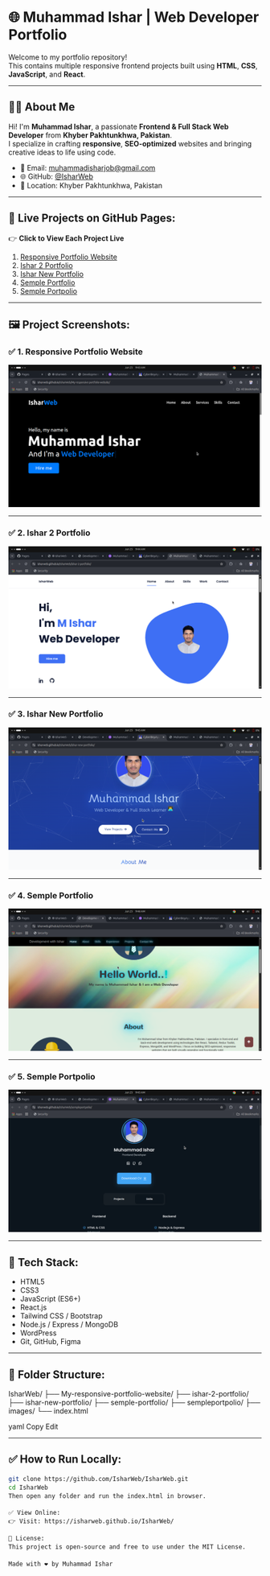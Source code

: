 # 🌐 Muhammad Ishar | Web Developer Portfolio

Welcome to my portfolio repository!  
This contains multiple responsive frontend projects built using **HTML**, **CSS**, **JavaScript**, and **React**.

---

## 👨‍💻 About Me

Hi! I'm **Muhammad Ishar**, a passionate **Frontend & Full Stack Web Developer** from **Khyber Pakhtunkhwa, Pakistan**.  
I specialize in crafting **responsive**, **SEO-optimized** websites and bringing creative ideas to life using code.

- 📧 Email: muhammadisharjob@gmail.com  
- 🌐 GitHub: [@IsharWeb](https://github.com/IsharWeb)  
- 📍 Location: Khyber Pakhtunkhwa, Pakistan  

---

## 📂 Live Projects on GitHub Pages:

👉 **Click to View Each Project Live**

1. [Responsive Portfolio Website](https://isharweb.github.io/IsharWeb/My-responsive-portfolio-website/)
2. [Ishar 2 Portfolio](https://isharweb.github.io/IsharWeb/ishar-2-portfolio/)
3. [Ishar New Portfolio](https://isharweb.github.io/IsharWeb/ishar-new-portfolio/)
4. [Semple Portfolio](https://isharweb.github.io/IsharWeb/semple-portfolio/)
5. [Semple Portpolio](https://isharweb.github.io/IsharWeb/sempleportpolio/)

---

## 🖼️ Project Screenshots:

### ✅ 1. Responsive Portfolio Website
![Responsive Portfolio](./images/My-responsive-portfolio-website.png)

---

### ✅ 2. Ishar 2 Portfolio
![Ishar 2 Portfolio](./images/ishar-2-portfolio.png)

---

### ✅ 3. Ishar New Portfolio
![Ishar New Portfolio](./images/ishar-new-portfolio.png)

---

### ✅ 4. Semple Portfolio
![Semple Portfolio](./images/semple-portfolio.png)

---

### ✅ 5. Semple Portpolio
![Semple Portpolio](./images/1sempleportpolio.png)

---

## 🚀 Tech Stack:

- HTML5
- CSS3
- JavaScript (ES6+)
- React.js
- Tailwind CSS / Bootstrap
- Node.js / Express / MongoDB
- WordPress
- Git, GitHub, Figma

---

## 📌 Folder Structure:

IsharWeb/
├── My-responsive-portfolio-website/
├── ishar-2-portfolio/
├── ishar-new-portfolio/
├── semple-portfolio/
├── sempleportpolio/
├── images/
└── index.html

yaml
Copy
Edit

---

## ✅ How to Run Locally:

```bash
git clone https://github.com/IsharWeb/IsharWeb.git
cd IsharWeb
Then open any folder and run the index.html in browser.

✅ View Online:
👉 Visit: https://isharweb.github.io/IsharWeb/

📄 License:
This project is open-source and free to use under the MIT License.

Made with ❤️ by Muhammad Ishar